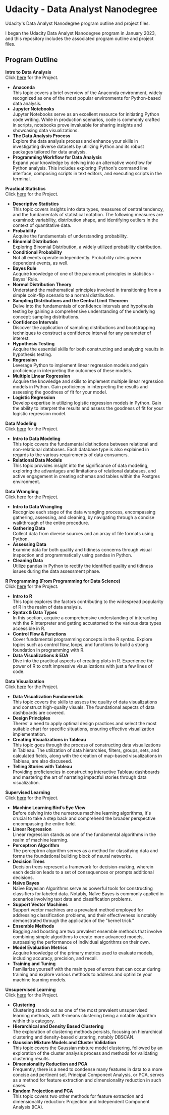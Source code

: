 # Udacity - Data Analyst Nanodegree
Udacity's Data Analyst Nanodegree program outline and project files.

I began the Udacity Data Analyst Nanodegree program in January 2023, and this repository includes the associated program outline and project files.

## Program Outline
**Intro to Data Analysis**    
Click [here](https://github.com/CarlosClarke/Udacity-Data-Analyst-Nanodegree/blob/main/Project%201%20-%20Movie_Time_Analysis.ipynb) for the Project.
* **Anaconda**  
This topic covers a brief overview of the Anaconda environment, widely recognized as one of the most popular environments for Python-based data analysis.
* **Jupyter Notebooks**  
Jupyter Notebooks serve as an excellent resource for initiating Python code writing. While in production scenarios, code is commonly crafted in scripts, notebooks prove invaluable for sharing insights and showcasing data visualizations.
* **The Data Analysis Process**  
Explore the data analysis process and enhance your skills in investigating diverse datasets by utilizing Python and its robust packages tailored for data analysis.
* **Programming Workflow for Data Analysis**  
Expand your knowledge by delving into an alternative workflow for Python analysis. This includes exploring IPython's command line interface, composing scripts in text editors, and executing scripts in the terminal.

**Practical Statistics**  
Click [here](https://github.com/CarlosClarke/Udacity-Data-Analyst-Nanodegree/blob/main/Project%202%20-%20Analyze_ab_test_results_notebook.ipynb) for the Project.
* **Descriptive Statistics**  
This topic covers insights into data types, measures of central tendency, and the fundamentals of statistical notation. The following measures are examined: variability, distribution shape, and identifying outliers in the context of quantitative data.
* **Probability**  
Acquire the fundamentals of understanding probability.
* **Binomial Distribution**  
Exploring Binomial Distribution, a widely utilized probability distribution.
* **Conditional Probability**  
Not all events operate independently. Probability rules govern dependent events, as well.
* **Bayes Rule**  
Acquire knowledge of one of the paramount principles in statistics - Bayes' Rule.
* **Normal Distribution Theory**  
Understand the mathematical principles involved in transitioning from a simple coin-flip scenario to a normal distribution.
* **Sampling Distributions and the Central Limit Theorem**  
Delve into the fundamentals of confidence intervals and hypothesis testing by gaining a comprehensive understanding of the underlying concept: sampling distributions.
* **Confidence Intervals**  
Discover the application of sampling distributions and bootstrapping techniques to construct a confidence interval for any parameter of interest.
* **Hypothesis Testing**  
Acquire the essential skills for both constructing and analyzing results in hypothesis testing.
* **Regression**  
Leverage Python to implement linear regression models and gain proficiency in interpreting the outcomes of these models.
* **Multiple Linear Regression**  
Acquire the knowledge and skills to implement multiple linear regression models in Python. Gain proficiency in interpreting the results and assessing the goodness of fit for your model.
* **Logistic Regression**  
Develop expertise in utilizing logistic regression models in Python. Gain the ability to interpret the results and assess the goodness of fit for your logistic regression model.
 
**Data Modeling**  
Click [here](https://github.com/CarlosClarke/Udacity-Data-Analyst-Nanodegree/blob/main/Project%203%20-%20ETL.ipynb) for the Project.
* **Intro to Data Modeling**  
This topic covers the fundamental distinctions between relational and non-relational databases. Each database type is also explained in regards to the various requirements of data consumers.
* **Relational Data Models**  
This topic provides insight into the significance of data modeling, exploring the advantages and limitations of relational databases, and active engagement in creating schemas and tables within the Postgres environment.

**Data Wrangling**  
Click [here](https://github.com/CarlosClarke/Udacity-Data-Analyst-Nanodegree/blob/main/Project%204%20-%20Wrangle_Act.ipynb) for the Project.
* **Intro to Data Wrangling**  
Recognize each stage of the data wrangling process, encompassing gathering, assessing, and cleaning, by navigating through a concise walkthrough of the entire procedure.
* **Gathering Data**  
Collect data from diverse sources and an array of file formats using Python.
* **Assessing Data**  
Examine data for both quality and tidiness concerns through visual inspection and programmatically using pandas in Python.
* **Cleaning Data**  
Utilize pandas in Python to rectify the identified quality and tidiness issues during the data assessment phase.

**R Programming (From Programming for Data Science)**  
Click [here](https://github.com/CarlosClarke/Udacity-Data-Analyst-Nanodegree/blob/main/Project%201%20-%20Movie%20Time%20Analysis.ipynb) for the Project.
* **Intro to R**  
This topic explores the factors contributing to the widespread popularity of R in the realm of data analysis.
* **Syntax & Data Types**  
In this section, acquire a comprehensive understanding of interacting with the R interpreter and getting accustomed to the various data types accessible in R.
* **Control Flow & Functions**  
Cover fundamental programming concepts in the R syntax. Explore topics such as control flow, loops, and functions to build a strong foundation in programming with R.
* **Data Visualizations & EDA**  
Dive into the practical aspects of creating plots in R. Experience the power of R to craft impressive visualizations with just a few lines of code.

**Data Visualization**  
Click [here](https://github.com/CarlosClarke/Udacity-Data-Analyst-Nanodegree/blob/main/Project%201%20-%20Movie%20Time%20Analysis.ipynb) for the Project.
* **Data Visualization Fundamentals**  
This topic covers the skills to assess the quality of data visualizations and construct high-quality visuals. The foundational aspects of data dashboards are covered.
* **Design Principles**  
Theres' a need to apply optimal design practices and select the most suitable chart for specific situations, ensuring effective visualization implementation.
* **Creating Visualizations in Tableau**  
This topic goes through the process of constructing data visualizations in Tableau. The utilization of data hierarchies, filters, groups, sets, and calculated fields, along with the creation of map-based visualizations in Tableau, are also discuseed.
* **Telling Stories with Tableau**  
Providing proficiencies in constructing interactive Tableau dashboards and mastering the art of narrating impactful stories through data visualization.

**Supervised Learning**  
Click [here](https://github.com/CarlosClarke/Udacity-Data-Analyst-Nanodegree/blob/main/Project%201%20-%20Movie%20Time%20Analysis.ipynb) for the Project.
* **Machine Learning Bird’s Eye View**  
Before delving into the numerous machine learning algorithms, it's crucial to take a step back and comprehend the broader perspective encompassing the entire field.
* **Linear Regression**  
Linear regression stands as one of the fundamental algorithms in the realm of machine learning.
* **Perceptron Algorithm**  
The perceptron algorithm serves as a method for classifying data and forms the foundational building block of neural networks.
* **Decision Trees**  
Decision trees represent a framework for decision-making, wherein each decision leads to a set of consequences or prompts additional decisions.
* **Naïve Bayes**  
Naïve Bayesian Algorithms serve as powerful tools for constructing classifiers for labeled data. Notably, Naïve Bayes is commonly applied in scenarios involving text data and classification problems.
* **Support Vector Machines**  
Support vector machines are a prevalent method employed for addressing classification problems, and their effectiveness is notably demonstrated through the application of the "kernel trick."
* **Ensemble Methods**  
Bagging and boosting are two prevalent ensemble methods that involve combining simple algorithms to create more advanced models, surpassing the performance of individual algorithms on their own.
* **Model Evaluation Metrics**  
Acquire knowledge of the primary metrics used to evaluate models, including accuracy, precision, and recall.
* **Training and Tuning**  
Familiarize yourself with the main types of errors that can occur during training and explore various methods to address and optimize your machine learning models.

**Unsupervised Learning**  
Click [here](https://github.com/CarlosClarke/Udacity-Data-Analyst-Nanodegree/blob/main/Project%201%20-%20Movie%20Time%20Analysis.ipynb) for the Project.
* **Clustering**  
Clustering stands out as one of the most prevalent unsupervised learning methods, with K-means clustering being a notable algorithm within this category.
* **Hierarchical and Density Based Clustering**  
The exploration of clustering methods persists, focusing on hierarchical clustering and density-based clustering, notably DBSCAN.
* **Gaussian Mixture Models and Cluster Validation**  
This topic covers the Gaussian mixture model clustering, followed by an exploration of the cluster analysis process and methods for validating clustering results.
* **Dimensionality Reduction and PCA**  
Frequently, there is a need to condense many features in data to a more concise and pertinent set. Principal Component Analysis, or PCA, serves as a method for feature extraction and dimensionality reduction in such cases.
* **Random Projection and PCA**  
This topic covers two other methods for feature extraction and dimensionality reduction: Projection and Independent Component Analysis (ICA).
